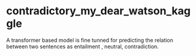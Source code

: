 # contradictory_my_dear_watson_kaggle
A transformer based model is fine tunned for predicting the relation between two sentences as entailment , neutral, contradiction.
